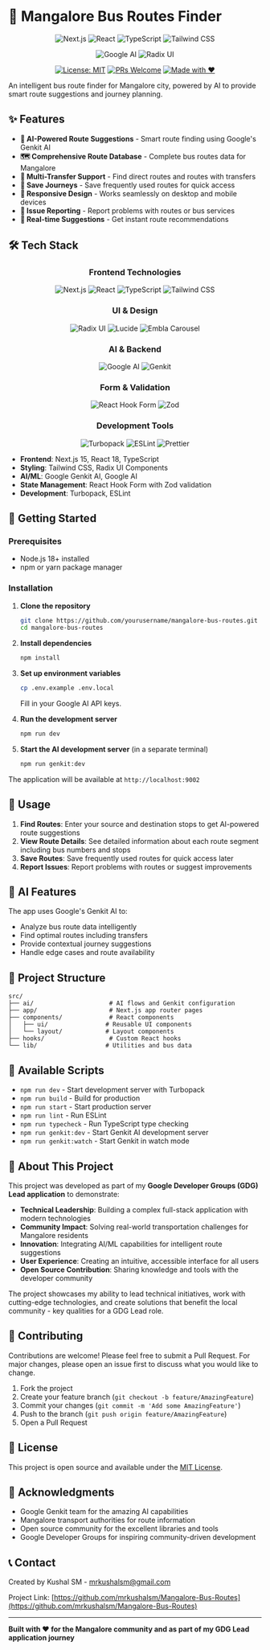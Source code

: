 # 🚌 Mangalore Bus Routes Finder

<div align="center">

![Next.js](https://img.shields.io/badge/Next.js-15.3.3-black?style=for-the-badge&logo=next.js&logoColor=white)
![React](https://img.shields.io/badge/React-18.3.1-61DAFB?style=for-the-badge&logo=react&logoColor=black)
![TypeScript](https://img.shields.io/badge/TypeScript-5.0+-3178C6?style=for-the-badge&logo=typescript&logoColor=white)
![Tailwind CSS](https://img.shields.io/badge/Tailwind_CSS-3.4+-06B6D4?style=for-the-badge&logo=tailwind-css&logoColor=white)

![Google AI](https://img.shields.io/badge/Google_AI-Genkit-4285F4?style=for-the-badge&logo=google&logoColor=white)
![Radix UI](https://img.shields.io/badge/Radix_UI-Latest-161618?style=for-the-badge&logo=radix-ui&logoColor=white)

[![License: MIT](https://img.shields.io/badge/License-MIT-yellow.svg?style=for-the-badge)](https://opensource.org/licenses/MIT)
[![PRs Welcome](https://img.shields.io/badge/PRs-welcome-brightgreen.svg?style=for-the-badge)](http://makeapullrequest.com)
[![Made with ❤️](https://img.shields.io/badge/Made%20with-❤️-red.svg?style=for-the-badge)](https://github.com/yourusername)

</div>

An intelligent bus route finder for Mangalore city, powered by AI to provide smart route suggestions and journey planning.

## ✨ Features

- **🤖 AI-Powered Route Suggestions** - Smart route finding using Google's Genkit AI
- **🗺️ Comprehensive Route Database** - Complete bus routes data for Mangalore
- **🔄 Multi-Transfer Support** - Find direct routes and routes with transfers
- **💾 Save Journeys** - Save frequently used routes for quick access
- **📱 Responsive Design** - Works seamlessly on desktop and mobile devices
- **🚨 Issue Reporting** - Report problems with routes or bus services
- **🎯 Real-time Suggestions** - Get instant route recommendations

## 🛠️ Tech Stack

<div align="center">

### Frontend Technologies
![Next.js](https://img.shields.io/badge/Next.js-000000?style=flat-square&logo=next.js&logoColor=white)
![React](https://img.shields.io/badge/React-20232A?style=flat-square&logo=react&logoColor=61DAFB)
![TypeScript](https://img.shields.io/badge/TypeScript-007ACC?style=flat-square&logo=typescript&logoColor=white)
![Tailwind CSS](https://img.shields.io/badge/Tailwind_CSS-38B2AC?style=flat-square&logo=tailwind-css&logoColor=white)

### UI & Design
![Radix UI](https://img.shields.io/badge/Radix_UI-161618?style=flat-square&logo=radix-ui&logoColor=white)
![Lucide](https://img.shields.io/badge/Lucide-000000?style=flat-square&logo=lucide&logoColor=white)
![Embla Carousel](https://img.shields.io/badge/Embla_Carousel-FF6B6B?style=flat-square&logo=javascript&logoColor=white)

### AI & Backend
![Google AI](https://img.shields.io/badge/Google_AI-4285F4?style=flat-square&logo=google&logoColor=white)
![Genkit](https://img.shields.io/badge/Genkit-FF6F00?style=flat-square&logo=google&logoColor=white)

### Form & Validation
![React Hook Form](https://img.shields.io/badge/React_Hook_Form-EC5990?style=flat-square&logo=reacthookform&logoColor=white)
![Zod](https://img.shields.io/badge/Zod-3E67B1?style=flat-square&logo=zod&logoColor=white)

### Development Tools
![Turbopack](https://img.shields.io/badge/Turbopack-000000?style=flat-square&logo=vercel&logoColor=white)
![ESLint](https://img.shields.io/badge/ESLint-4B3263?style=flat-square&logo=eslint&logoColor=white)
![Prettier](https://img.shields.io/badge/Prettier-F7B93E?style=flat-square&logo=prettier&logoColor=black)

</div>

- **Frontend**: Next.js 15, React 18, TypeScript
- **Styling**: Tailwind CSS, Radix UI Components
- **AI/ML**: Google Genkit AI, Google AI
- **State Management**: React Hook Form with Zod validation
- **Development**: Turbopack, ESLint

## 🚀 Getting Started

### Prerequisites

- Node.js 18+ installed
- npm or yarn package manager

### Installation

1. **Clone the repository**
   ```bash
   git clone https://github.com/yourusername/mangalore-bus-routes.git
   cd mangalore-bus-routes
   ```

2. **Install dependencies**
   ```bash
   npm install
   ```

3. **Set up environment variables**
   ```bash
   cp .env.example .env.local
   ```
   Fill in your Google AI API keys.

4. **Run the development server**
   ```bash
   npm run dev
   ```

5. **Start the AI development server** (in a separate terminal)
   ```bash
   npm run genkit:dev
   ```

The application will be available at `http://localhost:9002`

## 📱 Usage

1. **Find Routes**: Enter your source and destination stops to get AI-powered route suggestions
2. **View Route Details**: See detailed information about each route segment including bus numbers and stops
3. **Save Routes**: Save frequently used routes for quick access later
4. **Report Issues**: Report problems with routes or suggest improvements

## 🧠 AI Features

The app uses Google's Genkit AI to:
- Analyze bus route data intelligently
- Find optimal routes including transfers
- Provide contextual journey suggestions
- Handle edge cases and route availability

## 📁 Project Structure

```
src/
├── ai/                     # AI flows and Genkit configuration
├── app/                    # Next.js app router pages
├── components/             # React components
│   ├── ui/                # Reusable UI components
│   └── layout/            # Layout components
├── hooks/                  # Custom React hooks
└── lib/                   # Utilities and bus data
```

## 🔧 Available Scripts

- `npm run dev` - Start development server with Turbopack
- `npm run build` - Build for production
- `npm run start` - Start production server
- `npm run lint` - Run ESLint
- `npm run typecheck` - Run TypeScript type checking
- `npm run genkit:dev` - Start Genkit AI development server
- `npm run genkit:watch` - Start Genkit in watch mode

## 🌟 About This Project

This project was developed as part of my **Google Developer Groups (GDG) Lead application** to demonstrate:

- **Technical Leadership**: Building a complex full-stack application with modern technologies
- **Community Impact**: Solving real-world transportation challenges for Mangalore residents
- **Innovation**: Integrating AI/ML capabilities for intelligent route suggestions
- **User Experience**: Creating an intuitive, accessible interface for all users
- **Open Source Contribution**: Sharing knowledge and tools with the developer community

The project showcases my ability to lead technical initiatives, work with cutting-edge technologies, and create solutions that benefit the local community - key qualities for a GDG Lead role.

## 🤝 Contributing

Contributions are welcome! Please feel free to submit a Pull Request. For major changes, please open an issue first to discuss what you would like to change.

1. Fork the project
2. Create your feature branch (`git checkout -b feature/AmazingFeature`)
3. Commit your changes (`git commit -m 'Add some AmazingFeature'`)
4. Push to the branch (`git push origin feature/AmazingFeature`)
5. Open a Pull Request

## 📄 License

This project is open source and available under the [MIT License](LICENSE).

## 🙏 Acknowledgments

- Google Genkit team for the amazing AI capabilities
- Mangalore transport authorities for route information
- Open source community for the excellent libraries and tools
- Google Developer Groups for inspiring community-driven development

## 📞 Contact

Created by Kushal SM - mrkushalsm@gmail.com

Project Link: [https://github.com/mrkushalsm/Mangalore-Bus-Routes](https://github.com/mrkushalsm/Mangalore-Bus-Routes)

---

**Built with ❤️ for the Mangalore community and as part of my GDG Lead application journey**
